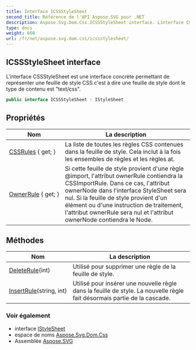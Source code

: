 ```yaml
---
title: Interface ICSSStyleSheet
second_title: Référence de l'API Aspose.SVG pour .NET
description: Aspose.Svg.Dom.Css.ICSSStyleSheet interface. Linterface CSSStyleSheet est une interface concrète permettant de représenter une feuille de style CSS cest à dire une feuille de style dont le type de contenu est text/css.
type: docs
weight: 660
url: /fr/net/aspose.svg.dom.css/icssstylesheet/
---
```

## ICSSStyleSheet interface

L'interface CSSStyleSheet est une interface concrète permettant de représenter une feuille de style CSS c'est à dire une feuille de style dont le type de contenu est "text/css".

```csharp
public interface ICSSStyleSheet : IStyleSheet
```

## Propriétés

| Nom | La description |
| --- | --- |
| [CSSRules](../../aspose.svg.dom.css/icssstylesheet/cssrules/) { get; } | La liste de toutes les règles CSS contenues dans la feuille de style. Cela inclut à la fois les ensembles de règles et les règles at. |
| [OwnerRule](../../aspose.svg.dom.css/icssstylesheet/ownerrule/) { get; } | Si cette feuille de style provient d'une règle @import, l'attribut ownerRule contiendra la CSSImportRule. Dans ce cas, l'attribut ownerNode dans l'interface StyleSheet sera nul. Si la feuille de style provient d'un élément ou d'une instruction de traitement, l'attribut ownerRule sera nul et l'attribut ownerNode contiendra le Node. |

## Méthodes

| Nom | La description |
| --- | --- |
| [DeleteRule](../../aspose.svg.dom.css/icssstylesheet/deleterule/)(int) | Utilisé pour supprimer une règle de la feuille de style. |
| [InsertRule](../../aspose.svg.dom.css/icssstylesheet/insertrule/)(string, int) | Utilisé pour insérer une nouvelle règle dans la feuille de style. La nouvelle règle fait désormais partie de la cascade. |

### Voir également

* interface [IStyleSheet](../istylesheet/)
* espace de noms [Aspose.Svg.Dom.Css](../../aspose.svg.dom.css/)
* Assemblée [Aspose.SVG](../../)


